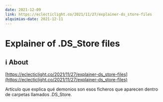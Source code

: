 ```yaml
---
date: 2021-12-09
link: https://eclecticlight.co/2021/11/27/explainer-ds_store-files
alquimias-date: 2021-12-11
---
```


# Explainer of .DS_Store files

## ℹ️ About

[https://eclecticlight.co/2021/11/27/explainer-ds_store-files](https://eclecticlight.co/2021/11/27/explainer-ds_store-files)

Artículo que explica qué demonios son esos ficheros que aparecen dentro de carpetas llamados .DS_Store.


